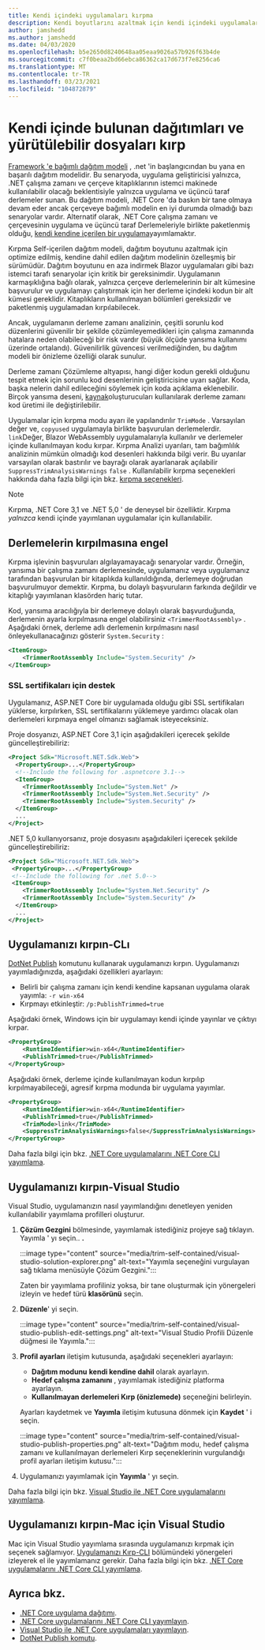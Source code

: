 ```yaml
---
title: Kendi içindeki uygulamaları kırpma
description: Kendi boyutlarını azaltmak için kendi içindeki uygulamaları nasıl kırpacağınızı öğrenin. .NET Core paketleri kendi içinde yayınlanan ve genellikle çalışma zamanının daha fazlasını içeren bir uygulamayla çalışma zamanı gereklidir.
author: jamshedd
ms.author: jamshedd
ms.date: 04/03/2020
ms.openlocfilehash: b5e2650d8240648aa05eaa9026a57b926f63b4de
ms.sourcegitcommit: c7f0beaa2bd66ebca86362ca17d673f7e8256ca6
ms.translationtype: MT
ms.contentlocale: tr-TR
ms.lasthandoff: 03/23/2021
ms.locfileid: "104872879"
---
```

# <a name="trim-self-contained-deployments-and-executables"></a>Kendi içinde bulunan dağıtımları ve yürütülebilir dosyaları kırp

[Framework 'e bağımlı dağıtım modeli](index.md#publish-framework-dependent) , .net 'in başlangıcından bu yana en başarılı dağıtım modelidir. Bu senaryoda, uygulama geliştiricisi yalnızca, .NET çalışma zamanı ve çerçeve kitaplıklarının istemci makinede kullanılabilir olacağı beklentisiyle yalnızca uygulama ve üçüncü taraf derlemeler sunan. Bu dağıtım modeli, .NET Core 'da baskın bir tane olmaya devam eder ancak çerçeveye bağımlı modelin en iyi durumda olmadığı bazı senaryolar vardır. Alternatif olarak, .NET Core çalışma zamanı ve çerçevesinin uygulama ve üçüncü taraf Derlemeleriyle birlikte paketlenmiş olduğu, [kendi kendine içerilen bir uygulama](index.md#publish-self-contained)yayımlamaktır.

Kırpma Self-içerilen dağıtım modeli, dağıtım boyutunu azaltmak için optimize edilmiş, kendine dahil edilen dağıtım modelinin özelleşmiş bir sürümüdür. Dağıtım boyutunu en aza indirmek Blazor uygulamaları gibi bazı istemci tarafı senaryolar için kritik bir gereksinimdir. Uygulamanın karmaşıklığına bağlı olarak, yalnızca çerçeve derlemelerinin bir alt kümesine başvurulur ve uygulamayı çalıştırmak için her derleme içindeki kodun bir alt kümesi gereklidir. Kitaplıkların kullanılmayan bölümleri gereksizdir ve paketlenmiş uygulamadan kırpılabilecek.

Ancak, uygulamanın derleme zamanı analizinin, çeşitli sorunlu kod düzenlerini güvenilir bir şekilde çözümleyemedikleri için çalışma zamanında hatalara neden olabileceği bir risk vardır (büyük ölçüde yansıma kullanımı üzerinde ortalandı). Güvenilirlik güvencesi verilmediğinden, bu dağıtım modeli bir önizleme özelliği olarak sunulur.

Derleme zamanı Çözümleme altyapısı, hangi diğer kodun gerekli olduğunu tespit etmek için sorunlu kod desenlerinin geliştiricisine uyarı sağlar. Koda, başka nelerin dahil edileceğini söylemek için koda açıklama eklenebilir. Birçok yansıma deseni, [kaynak](https://github.com/dotnet/roslyn/blob/main/docs/features/source-generators.md)oluşturucuları kullanılarak derleme zamanı kod üretimi ile değiştirilebilir.

Uygulamalar için kırpma modu ayarı ile yapılandırılır `TrimMode` . Varsayılan değer ve, `copyused` uygulamayla birlikte başvurulan derlemelerdir. `link`Değer, Blazor WebAssembly uygulamalarıyla kullanılır ve derlemeler içinde kullanılmayan kodu kırpar. Kırpma Analizi uyarıları, tam bağımlılık analizinin mümkün olmadığı kod desenleri hakkında bilgi verir. Bu uyarılar varsayılan olarak bastırılır ve bayrağı olarak ayarlanarak açılabilir `SuppressTrimAnalysisWarnings` `false` . Kullanılabilir kırpma seçenekleri hakkında daha fazla bilgi için bkz. [kırpma seçenekleri](trimming-options.md).

> [!NOTE]
> Kırpma, .NET Core 3,1 ve .NET 5,0 ' de deneysel bir özelliktir. Kırpma _yalnızca_ kendi içinde yayımlanan uygulamalar için kullanılabilir.

## <a name="prevent-assemblies-from-being-trimmed"></a>Derlemelerin kırpılmasına engel

Kırpma işlevinin başvuruları algılayamayacağı senaryolar vardır. Örneğin, yansıma bir çalışma zamanı derlemesinde, uygulamanız veya uygulamanız tarafından başvurulan bir kitaplıkda kullanıldığında, derlemeye doğrudan başvurulmuyor demektir. Kırpma, bu dolaylı başvuruların farkında değildir ve kitaplığı yayımlanan klasörden hariç tutar.

Kod, yansıma aracılığıyla bir derlemeye dolaylı olarak başvurduğunda, derlemenin ayarla kırpılmasına engel olabilirsiniz `<TrimmerRootAssembly>` . Aşağıdaki örnek, derleme adlı derlemenin kırpılmasını nasıl önleyekullanacağınızı gösterir `System.Security` :

```xml
<ItemGroup>
    <TrimmerRootAssembly Include="System.Security" />
</ItemGroup>
```

### <a name="support-for-ssl-certificates"></a>SSL sertifikaları için destek

Uygulamanız, ASP.NET Core bir uygulamada olduğu gibi SSL sertifikaları yüklerse, kırpılırken, SSL sertifikalarını yüklemeye yardımcı olacak olan derlemeleri kırpmaya engel olmanızı sağlamak isteyeceksiniz.

Proje dosyanızı, ASP.NET Core 3,1 için aşağıdakileri içerecek şekilde güncelleştirebiliriz:

```xml
<Project Sdk="Microsoft.NET.Sdk.Web">
  <PropertyGroup>...</PropertyGroup>
  <!--Include the following for .aspnetcore 3.1-->
  <ItemGroup>
    <TrimmerRootAssembly Include="System.Net" />
    <TrimmerRootAssembly Include="System.Net.Security" />
    <TrimmerRootAssembly Include="System.Security" />
  </ItemGroup>
  ...
</Project>
```

.NET 5,0 kullanıyorsanız, proje dosyasını aşağıdakileri içerecek şekilde güncelleştirebiliriz:

```xml
<Project Sdk="Microsoft.NET.Sdk.Web">
 <PropertyGroup>...</PropertyGroup>
 <!--Include the following for .net 5.0-->
 <ItemGroup>
    <TrimmerRootAssembly Include="System.Net.Security" />
    <TrimmerRootAssembly Include="System.Security" />
  </ItemGroup>
  ...
</Project>
```

## <a name="trim-your-app---cli"></a>Uygulamanızı kırpın-CLı

[DotNet Publish](../tools/dotnet-publish.md) komutunu kullanarak uygulamanızı kırpın. Uygulamanızı yayımladığınızda, aşağıdaki özellikleri ayarlayın:

- Belirli bir çalışma zamanı için kendi kendine kapsanan uygulama olarak yayımla: `-r win-x64`
- Kırpmayı etkinleştir: `/p:PublishTrimmed=true`

Aşağıdaki örnek, Windows için bir uygulamayı kendi içinde yayınlar ve çıktıyı kırpar.

```xml
<PropertyGroup>
    <RuntimeIdentifier>win-x64</RuntimeIdentifier>
    <PublishTrimmed>true</PublishTrimmed>
</PropertyGroup>
```

Aşağıdaki örnek, derleme içinde kullanılmayan kodun kırpılıp kırpılmayabileceği, agresif kırpma modunda bir uygulama yayımlar.

```xml
<PropertyGroup>
    <RuntimeIdentifier>win-x64</RuntimeIdentifier>
    <PublishTrimmed>true</PublishTrimmed>
    <TrimMode>link</TrimMode>
    <SuppressTrimAnalysisWarnings>false</SuppressTrimAnalysisWarnings>
</PropertyGroup>
```

Daha fazla bilgi için bkz. [.NET Core uygulamalarını .NET Core CLI yayımlama](deploy-with-cli.md).

## <a name="trim-your-app---visual-studio"></a>Uygulamanızı kırpın-Visual Studio

Visual Studio, uygulamanızın nasıl yayımlandığını denetleyen yeniden kullanılabilir yayımlama profilleri oluşturur.

01. **Çözüm Gezgini** bölmesinde, yayımlamak istediğiniz projeye sağ tıklayın. Yayımla ' yı seçin.. **.**

    :::image type="content" source="media/trim-self-contained/visual-studio-solution-explorer.png" alt-text="Yayımla seçeneğini vurgulayan sağ tıklama menüsüyle Çözüm Gezgini.":::

    Zaten bir yayımlama profiliniz yoksa, bir tane oluşturmak için yönergeleri izleyin ve hedef türü **klasörünü** seçin.

01. **Düzenle**' yi seçin.

    :::image type="content" source="media/trim-self-contained/visual-studio-publish-edit-settings.png" alt-text="Visual Studio Profili Düzenle düğmesi ile Yayımla.":::

01. **Profil ayarları** iletişim kutusunda, aşağıdaki seçenekleri ayarlayın:

    - **Dağıtım modunu** **kendi kendine dahil** olarak ayarlayın.
    - **Hedef çalışma zamanını** , yayımlamak istediğiniz platforma ayarlayın.
    - **Kullanılmayan derlemeleri Kırp (önizlemede)** seçeneğini belirleyin.

    Ayarları kaydetmek ve **Yayımla** iletişim kutusuna dönmek için **Kaydet** ' i seçin.

    :::image type="content" source="media/trim-self-contained/visual-studio-publish-properties.png" alt-text="Dağıtım modu, hedef çalışma zamanı ve kullanılmayan derlemeleri Kırp seçeneklerinin vurgulandığı profil ayarları iletişim kutusu.":::

01. Uygulamanızı yayımlamak için **Yayımla** ' yı seçin.

Daha fazla bilgi için bkz. [Visual Studio ile .NET Core uygulamalarını yayımlama](deploy-with-vs.md).

## <a name="trim-your-app---visual-studio-for-mac"></a>Uygulamanızı kırpın-Mac için Visual Studio

Mac için Visual Studio yayımlama sırasında uygulamanızı kırpmak için seçenek sağlamıyor. [Uygulamanızı Kırp-CLI](#trim-your-app---cli) bölümündeki yönergeleri izleyerek el ile yayımlamanız gerekir. Daha fazla bilgi için bkz. [.NET Core uygulamalarını .NET Core CLI yayımlama](deploy-with-cli.md).

## <a name="see-also"></a>Ayrıca bkz.

- [.NET Core uygulama dağıtımı](index.md).
- [.NET Core uygulamalarını .NET Core CLI yayımlayın](deploy-with-cli.md).
- [Visual Studio ile .NET Core uygulamaları yayımlayın](deploy-with-vs.md).
- [DotNet Publish komutu](../tools/dotnet-publish.md).
